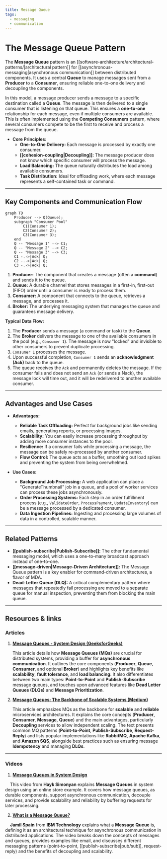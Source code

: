 ```yaml
---
title: Message Queue
tags:
  - messaging
  - communication
---
```

# The Message Queue Pattern

The **Message Queue** pattern is an [[software-architecture/architectural-patterns/|architectural pattern]] for [[asynchronous-messaging|asynchronous communication]] between distributed components. It uses a central **Queue** to manage messages sent from a **Producer** to a **Consumer**, ensuring reliable one-to-one delivery and decoupling the components.

In this model, a message producer sends a message to a specific destination called a **Queue**. The message is then delivered to a single consumer that is listening on that queue. This ensures a **one-to-one** relationship for each message, even if multiple consumers are available. This is often implemented using the **Competing Consumers** pattern, where several consumers compete to be the first to receive and process a message from the queue.

* **Core Principles:**
    * **One-to-One Delivery:** Each message is processed by exactly one consumer.
    * **[[cohesion-coupling|Decoupling]]:** The message producer does not know which specific consumer will process the message.
    * **Load Balancing:** The queue naturally distributes the load among available consumers.
    * **Task Distribution:** Ideal for offloading work, where each message represents a self-contained task or command.

---

## Key Components and Communication Flow

```mermaid
graph TD
    Producer --> Q(Queue);
    subgraph "Consumer Pool"
        C1(Consumer 1);
        C2(Consumer 2);
        C3(Consumer 3);
    end
    Q -- "Message 1" --> C1;
    Q -- "Message 2" --> C2;
    Q -- "Message 3" --> C3;
    C1 -.->|Ack| Q;
    C2 -.->|Ack| Q;
    C3 -.->|Ack| Q;
```

1.  **Producer:** The component that creates a message (often a **command**) and sends it to the queue.
2.  **Queue:** A durable channel that stores messages in a first-in, first-out (FIFO) order until a consumer is ready to process them.
3.  **Consumer:** A component that connects to the queue, retrieves a message, and processes it.
4.  **Broker:** The underlying messaging system that manages the queue and guarantees message delivery.

**Typical Data Flow:**
1.  The **Producer** sends a message (a command or task) to the **Queue**.
2.  The **Broker** delivers the message to one of the available consumers in the pool (e.g., `Consumer 1`). The message is now "locked" and invisible to other consumers to prevent duplicate processing.
3.  `Consumer 1` processes the message.
4.  Upon successful completion, `Consumer 1` sends an **acknowledgment (Ack)** back to the queue.
5.  The queue receives the `Ack` and permanently deletes the message. If the consumer fails and does not send an `Ack` (or sends a Nack), the message lock will time out, and it will be redelivered to another available consumer.

---

## Advantages and Use Cases

* **Advantages:**
    * **Reliable Task Offloading:** Perfect for background jobs like sending emails, generating reports, or processing images.
    * **Scalability:** You can easily increase processing throughput by adding more consumer instances to the pool.
    * **Resilience:** If a consumer fails while processing a message, the message can be safely re-processed by another consumer.
    * **Flow Control:** The queue acts as a buffer, smoothing out load spikes and preventing the system from being overwhelmed.

* **Use Cases:**
    * **Background Job Processing:** A web application can place a "GenerateThumbnail" job in a queue, and a pool of worker services can process these jobs asynchronously.
    * **Order Processing Systems:** Each step in an order fulfillment process (e.g., `ValidateOrder`, `ProcessPayment`, `UpdateInventory`) can be a message processed by a dedicated consumer.
    * **Data Ingestion Pipelines:** Ingesting and processing large volumes of data in a controlled, scalable manner.

---

## Related Patterns

*   **[[publish-subscribe|Publish-Subscribe]]:** The other fundamental messaging model, which uses a one-to-many broadcast approach instead of one-to-one.
*   **[[message-driven|Message-Driven Architecture]]:** The Message Queue pattern is a key enabler for command-driven architectures, a flavor of MDA.
*   **Dead-Letter Queue (DLQ):** A critical complementary pattern where messages that repeatedly fail processing are moved to a separate queue for manual inspection, preventing them from blocking the main queue.

---

## **Resources & links**

### **Articles**

1.  **[Message Queues - System Design (GeeksforGeeks)](https://www.geeksforgeeks.org/system-design/message-queues-system-design/)**

    This article details how **Message Queues (MQs)** are crucial for distributed systems, providing a buffer for **asynchronous communication**. It outlines the core components (**Producer**, **Queue**, **Consumer**, and optional **Broker**) and highlights key benefits like **scalability**, **fault tolerance**, and **load balancing**. It also differentiates between two main types: **Point-to-Point** and **Publish-Subscribe** message queues, and touches upon advanced features like **Dead Letter Queues (DLQs)** and **Message Prioritization**.

2.  **[Message Queues: The Backbone of Scalable Systems (Medium)](https://medium.com/@amoljadhav_48655/message-queues-the-backbone-of-scalable-systems-2d015d9fa645)**

    This article emphasizes MQs as the backbone for **scalable** and **reliable** microservices architectures. It explains the core concepts (**Producer**, **Consumer**, **Message**, **Queue**) and the main advantages, particularly **Decoupling** services to allow independent scaling. The text presents common MQ patterns (**Point-to-Point**, **Publish-Subscribe**, **Request-Reply**) and lists popular implementations like **RabbitMQ**, **Apache Kafka**, and **Amazon SQS**, alongside best practices such as ensuring message **Idempotency** and managing **DLQs**.

---

### **Videos**

1.  **[Message Queues in System Design](https://www.youtube.com/watch?v=DYFocSiPOl8)**

    This video from **Hayk Simonyan** explains **Message Queues** in system design using an online store example. It covers how message queues, as durable components, support asynchronous communication, decouple services, and provide scalability and reliability by buffering requests for later processing.

2.  **[What is a Message Queue?](https://www.youtube.com/watch?v=xErwDaOc-Gs)**

    **Jamil Spain** from **IBM Technology** explains what a **Message Queue** is, defining it as an architectural technique for asynchronous communication in distributed applications. The video breaks down the concepts of messages and queues, provides examples like email, and discusses different messaging patterns (point-to-point, [[publish-subscribe|pub/sub]], request-reply) and the benefits of decoupling and scalability.